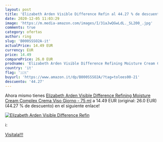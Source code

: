 ```yaml
---
layout: post
title: 'Elizabeth Arden Visible Difference Refin al 44.27 % de descuento'
date: 2020-12-05 11:03:29
image: 'https://m.media-amazon.com/images/I/31aJwQGwLdL._SL200_.jpg'
comments: true
category: ofertas
author: ring
slug: 'B000SSSO2A-it'
actualPrice: 14.49 EUR
currency: EUR
price: 14.49
comparePrice: 26.0 EUR
prodname: 'Elizabeth Arden Visible Difference Refining Moisture Cream Complex Crema Viso Giorno - 75 ml'
country: 'it'
flag: '🇮🇹'
buyurl: 'https://www.amazon.it/dp/B000SSSO2A/?tag=tolees00-21'
descuento: '44.27'
---
```


Ahora mismo tienes [Elizabeth Arden Visible Difference Refining Moisture Cream Complex Crema Viso Giorno - 75 ml](https://www.amazon.it/dp/B000SSSO2A/?tag=tolees00-21) a 14.49 EUR (original: 26.0 EUR) (44.27 %  de descuento) en el siguiente enlace!

[![Elizabeth Arden Visible Difference Refin](https://m.media-amazon.com/images/I/31aJwQGwLdL._SL200_.jpg)](https://www.amazon.it/dp/B000SSSO2A/?tag=tolees00-21)

ℹ️:


[Visítala!!!](https://www.amazon.it/dp/B000SSSO2A/?tag=tolees00-21)
